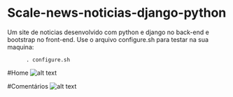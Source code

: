 # Scale-news-noticias-django-python
Um site de noticias desenvolvido com python e django no back-end e bootstrap no front-end. Use o arquivo configure.sh para testar na sua maquina:

      
      
          . configure.sh
          
#Home
![alt text](https://github.com/Felipe500/Felipe500/Scale-news-noticias-django-python/blob/main/screen.png?raw=true)

#Comentários
![alt text](https://github.com/Felipe500/Felipe500/Scale-news-noticias-django-python/blob/main/screen2.png?raw=true)


